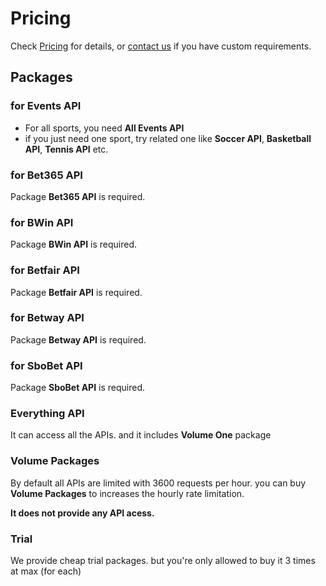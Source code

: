 # Pricing

Check [Pricing](https://betsapi.com/mm/pricing) for details, or [contact us](https://betsapi.com/contactus) if you have custom requirements.

## Packages

### for Events API

 * For all sports, you need **All Events API**
 * if you just need one sport, try related one like **Soccer API**, **Basketball API**, **Tennis API** etc.

### for Bet365 API

Package **Bet365 API** is required.

### for BWin API

Package **BWin API** is required.

### for Betfair API

Package **Betfair API** is required.

### for Betway API

Package **Betway API** is required.

### for SboBet API

Package **SboBet API** is required.

### Everything API

It can access all the APIs. and it includes **Volume One** package

### Volume Packages

By default all APIs are limited with 3600 requests per hour. you can buy **Volume Packages** to increases the hourly rate limitation.

**It does not provide any API acess.**

### Trial

We provide cheap trial packages. but you're only allowed to buy it 3 times at max (for each)
